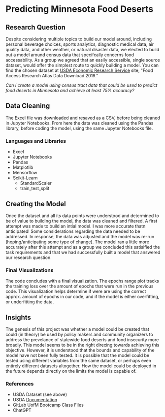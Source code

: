 # Predicting Minnesota Food Deserts

## Research Question
Despite considering multiple topics to build our model around, including personal beverage choices, sports analytics, diagnostic medical data, air quality data, and other weather, or natural disaster data, we elected to build out a model around census data that specifcally concerns food accessability. As a group we agreed that an easily accessible, single source dataset, would offer the simplest route to quickly building a model. You can find the chosen dataset at [USDA Economic Research Service](https://www.ers.usda.gov/data-products/food-access-research-atlas/download-the-data/) site, "Food Access Research Atlas Data Download 2019."

_Can I create a model using census tract data that could be used to predict food deserts in Minnesota and achieve at least 75% accuracy?_

## Data Cleaning
The Excel file was downloaded and resaved as a CSV, before being cleaned in Jupyter Notebooks. From here the data was cleaned using the Pandas library, before coding the model, using the same Jupyter Notebooks file.

### Languages and Libraries
+ Excel
+ Jupyter Notebooks
+ Pandas
+ Matplotlib
+ Mensorflow
+ Scikit-Learn
  + StandardScaler
  + train_test_split

## Creating the Model
Once the dataset and all its data points were understood and determined to be of value to building the model, the data was cleaned and filtered. A first attempt was made to build an intial model. I was more accurate thatn anticipated! Some considerations regarding the data needed to be addressed. In response, the data was adjusted and the model was re-run (hoping/anticipating some type of change). The model ran a little more accurately after this attempt and as a group we concluded this satisified the task requirements and that we had successfully built a model that answered our research question.

### Final Visualizations
The code concludes with a final visualization. The epochs range plot tracks the training loss over the amount of epochs that were run in the previous code. This visualization helps determine if were are using the correct approx. amount of epochs in our code, and if the model is either overfitting, or underfitting the data.

## Insights
The genesis of this project was whether a model could be created that could (in theory) be used by policy makers and community organizers to address the prevelance of statewide food deserts and food insecurity more broadly. This model seems to be in the right direcing towards achieving this objective. However, it is understood that the bounds and capability of the model have not been fully tested. It is possible  that the model could be tested using different variables from the same dataset, or perhaps even entirely different datasets altogether. How the model could be deployed in the future depends directly on the limits the model is capable of. 

### References
+ USDA Dataset (see above)
+ USDA [Documentation](https://www.ers.usda.gov/data-products/food-access-research-atlas/documentation/)
+ GitLab UofM Bootcamp Class Files
+ ChatGPT
